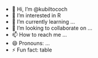 - 👋 Hi, I’m @kubiltococh
- 👀 I’m interested in R 
- 🌱 I’m currently learning ...
- 💞️ I’m looking to collaborate on ...
- 📫 How to reach me ...
- 😄 Pronouns: ...
- ⚡ Fun fact: table
